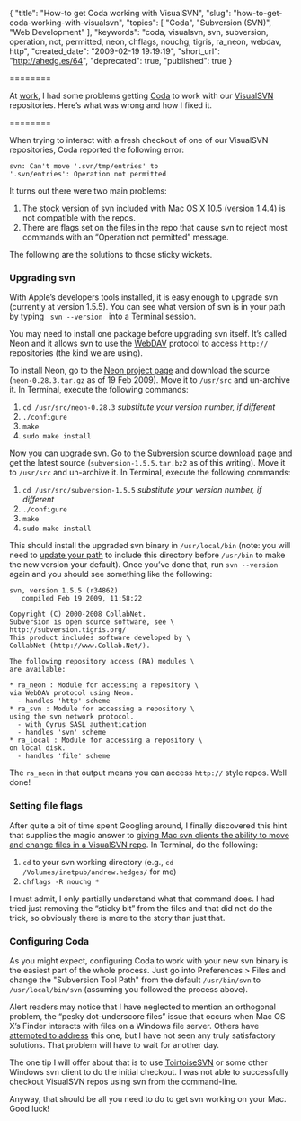 {
  "title": "How-to get Coda working with VisualSVN",
  "slug": "how-to-get-coda-working-with-visualsvn",
  "topics": [
    "Coda",
    "Subversion (SVN)",
    "Web Development"
  ],
  "keywords": "coda, visualsvn, svn, subversion, operation, not, permitted, neon, chflags, nouchg, tigris, ra_neon, webdav, http",
  "created_date": "2009-02-19 19:19:19",
  "short_url": "http://ahedg.es/64",
  "deprecated": true,
  "published": true
}

========

At [work](http://www.bookabach.co.nz/), I had some problems getting [Coda](http://www.panic.com/coda/) to work with our [VisualSVN](http://www.visualsvn.com/) repositories. Here’s what was wrong and how I fixed it.

========

When trying to interact with a fresh checkout of one of our VisualSVN repositories, Coda reported the following error:

    svn: Can't move '.svn/tmp/entries' to
    '.svn/entries': Operation not permitted

It turns out there were two main problems:

1. The stock version of svn included with Mac OS X 10.5 (version 1.4.4) is not compatible with the repos.
2. There are flags set on the files in the repo that cause svn to reject most commands with an “Operation not permitted” message.

The following are the solutions to those sticky wickets.

### Upgrading svn

With Apple’s developers tools installed, it is easy enough to upgrade svn (currently at version 1.5.5). You can see what version of svn is in your path by typing ` svn ‐‐version ` into a Terminal session.

You may need to install one package before upgrading svn itself. It’s called Neon and it allows svn to use the [WebDAV](http://en.wikipedia.org/wiki/WebDAV) protocol to access `http://` repositories (the kind we are using).

To install Neon, go to the [Neon project page](http://www.webdav.org/neon/) and download the source (`neon-0.28.3.tar.gz` as of 19 Feb 2009). Move it to `/usr/src` and un-archive it. In Terminal, execute the following commands:

1. `cd /usr/src/neon-0.28.3` _substitute your version number, if different_
2. `./configure`
3. `make`
4. `sudo make install`

Now you can upgrade svn. Go to the [Subversion source download page](http://subversion.tigris.org/servlets/ProjectDocumentList?folderID=260&expandFolder=74) and get the latest source (`subversion-1.5.5.tar.bz2` as of this writing). Move it to `/usr/src` and un-archive it. In Terminal, execute the following commands:

1. `cd /usr/src/subversion-1.5.5` _substitute your version number, if different_
2. `./configure`
3. `make`
4. `sudo make install`

This should install the upgraded svn binary in `/usr/local/bin` (note: you will need to [update your path](http://lmgtfy.com/?q=update+path+variable+mac+os+x) to include this directory before `/usr/bin` to make the new version your default). Once you’ve done that, run `svn ‐‐version` again and you should see something like the following:

    svn, version 1.5.5 (r34862)
       compiled Feb 19 2009, 11:58:22
    
    Copyright (C) 2000-2008 CollabNet.
    Subversion is open source software, see \
    http://subversion.tigris.org/
    This product includes software developed by \
    CollabNet (http://www.Collab.Net/).
    
    The following repository access (RA) modules \
    are available:
    
    * ra_neon : Module for accessing a repository \
    via WebDAV protocol using Neon.
      - handles 'http' scheme
    * ra_svn : Module for accessing a repository \
    using the svn network protocol.
      - with Cyrus SASL authentication
      - handles 'svn' scheme
    * ra_local : Module for accessing a repository \
    on local disk.
      - handles 'file' scheme

The `ra_neon` in that output means you can access `http://` style repos. Well done!

### Setting file flags

After quite a bit of time spent Googling around, I finally discovered this hint that supplies the magic answer to [giving Mac svn clients the ability to move and change files in a VisualSVN repo](http://blogs.noname-ev.de/commandline-tools/archives/33-svn-Cant-move-.svntmpentries-to-.svnentries-Operation-not-permitted.html). In Terminal, do the following:

1. `cd` to your svn working directory (e.g., `cd /Volumes/inetpub/andrew.hedges/` for me)
2. `chflags -R nouchg *`

I must admit, I only partially understand what that command does. I had tried just removing the “sticky bit” from the files and that did not do the trick, so obviously there is more to the story than just that.

### Configuring Coda

As you might expect, configuring Coda to work with your new svn binary is the easiest part of the whole process. Just go into Preferences > Files and change the "Subversion Tool Path" from the default `/usr/bin/svn` to `/usr/local/bin/svn` (assuming you followed the process above).

Alert readers may notice that I have neglected to mention an orthogonal problem, the “pesky dot-underscore files” issue that occurs when Mac OS X’s Finder interacts with files on a Windows file server. Others have [attempted to address](http://www.macworld.com/article/132556/2008/04/geekfactor2504.html) this one, but I have not seen any truly satisfactory solutions. That problem will have to wait for another day.

The one tip I will offer about that is to use [ToirtoiseSVN](http://tortoisesvn.tigris.org/) or some other Windows svn client to do the initial checkout. I was not able to successfully checkout VisualSVN repos using svn from the command-line.

Anyway, that should be all you need to do to get svn working on your Mac. Good luck!

